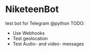 # NiketeenBot
test bot for Telegram @python
TODO:
 - Use Webhooks
 - Test geolocation
 - Test Audio- and video- messages
